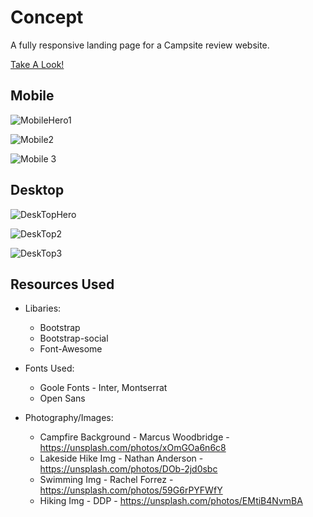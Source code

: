# Concept
A fully responsive landing page for a Campsite review website.

[Take A Look!](https://brendanromandev.github.io/ConceptLandingPage/)

## Mobile

![MobileHero1](https://i.imgur.com/xadYR0E.jpg)

![Mobile2](https://i.imgur.com/rCg89qW.jpg)

![Mobile 3](https://i.imgur.com/bPEz3Bk.jpg)

## Desktop

![DeskTopHero](https://i.imgur.com/79ggLWQ.jpg)

![DeskTop2](https://i.imgur.com/SRnXyq0.jpg)

![DeskTop3](https://i.imgur.com/9s4fVTQ.jpg)

## Resources Used

* Libaries:
  * Bootstrap
  * Bootstrap-social
  * Font-Awesome

* Fonts Used:
  * Goole Fonts - Inter, Montserrat
  * Open Sans

* Photography/Images:
  * Campfire Background - Marcus Woodbridge - https://unsplash.com/photos/xOmGOa6n6c8
  * Lakeside Hike Img - Nathan Anderson - https://unsplash.com/photos/DOb-2jd0sbc
  * Swimming Img - Rachel Forrez - https://unsplash.com/photos/59G6rPYFWfY
  * Hiking Img - DDP - https://unsplash.com/photos/EMtiB4NvmBA


